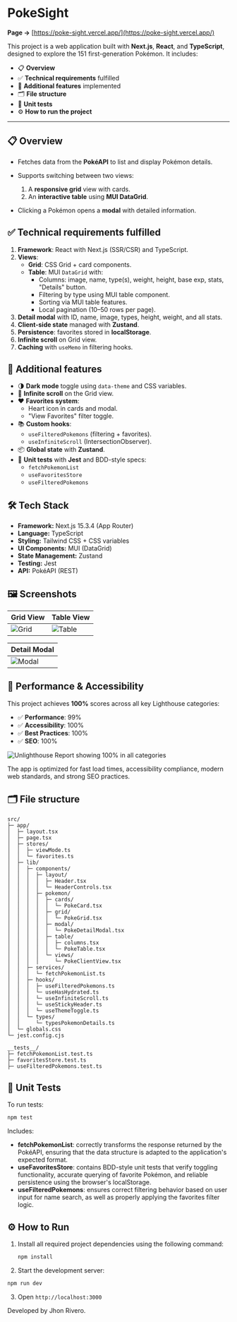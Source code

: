 # PokeSight  
**Page →** [https://poke-sight.vercel.app/](https://poke-sight.vercel.app/)

This project is a web application built with **Next.js**, **React**, and **TypeScript**, designed to explore the 151 first-generation Pokémon. It includes:

* 📋 **Overview**
* ✅ **Technical requirements** fulfilled
* 🚀 **Additional features** implemented
* 🗂️ **File structure**
* 🧪 **Unit tests**
* ⚙️ **How to run the project**

---

## 📋 Overview

* Fetches data from the **PokéAPI** to list and display Pokémon details.
* Supports switching between two views:

  1. A **responsive grid** view with cards.
  2. An **interactive table** using **MUI DataGrid**.
* Clicking a Pokémon opens a **modal** with detailed information.

## ✅ Technical requirements fulfilled

1. **Framework**: React with Next.js (SSR/CSR) and TypeScript.
2. **Views**:
   * **Grid**: CSS Grid + card components.
   * **Table**: MUI `DataGrid` with:
     * Columns: image, name, type(s), weight, height, base exp, stats, "Details" button.
     * Filtering by type using MUI table component.
     * Sorting via MUI table features.
     * Local pagination (10–50 rows per page).
3. **Detail modal** with ID, name, image, types, height, weight, and all stats.
4. **Client-side state** managed with **Zustand**.
5. **Persistence**: favorites stored in **localStorage**.
6. **Infinite scroll** on Grid view.
7. **Caching** with `useMemo` in filtering hooks.

## 🚀 Additional features

* 🌗 **Dark mode** toggle using `data-theme` and CSS variables.
* 🚀 **Infinite scroll** on the Grid view.
* ❤️ **Favorites system**:
  * Heart icon in cards and modal.
  * "View Favorites" filter toggle.
* 📚 **Custom hooks**:
  * `useFilteredPokemons` (filtering + favorites).
  * `useInfiniteScroll` (IntersectionObserver).
* 📦 **Global state** with **Zustand**.
* 🧪 **Unit tests** with **Jest** and BDD-style specs:
  * `fetchPokemonList`
  * `useFavoritesStore`
  * `useFilteredPokemons`

## 🛠️ Tech Stack

- **Framework:** Next.js 15.3.4 (App Router)
- **Language:** TypeScript
- **Styling:** Tailwind CSS + CSS variables
- **UI Components:** MUI (DataGrid)
- **State Management:** Zustand
- **Testing:** Jest
- **API:** PokéAPI (REST)

## 🖼️ Screenshots

| Grid View | Table View |
|-----------|------------|
| ![Grid](https://github.com/user-attachments/assets/bbe8d30c-a27d-479a-b0de-e9941810e504) | ![Table](https://github.com/user-attachments/assets/312601bf-2b18-4dbc-a0fc-3911597bb2f1) |

| Detail Modal |
|--------------|
| ![Modal](https://github.com/user-attachments/assets/16f2ebc9-4136-4815-929e-d7061cbe6193) |

## 🚀 Performance & Accessibility

This project achieves **100%** scores across all key Lighthouse categories:

- ✅ **Performance**: 99%
- ✅ **Accessibility**: 100%
- ✅ **Best Practices**: 100%
- ✅ **SEO**: 100%

![Unlighthouse Report showing 100% in all categories](https://github.com/user-attachments/assets/54b80fd2-d8a7-4b6e-a50b-a574f81d4b7f)

The app is optimized for fast load times, accessibility compliance, modern web standards, and strong SEO practices.

## 🗂️ **File structure**

```
src/
├─ app/
│  ├─ layout.tsx
│  ├─ page.tsx
│  ├─ stores/
│  │  ├─ viewMode.ts
│  │  └─ favorites.ts
│  ├─ lib/
│  │  ├─ components/
│  │  │  ├─ layout/
│  │  │  │  ├─ Header.tsx
│  │  │  │  └─ HeaderControls.tsx
│  │  │  ├─ pokemon/
│  │  │  │  ├─ cards/
│  │  │  │  │  └─ PokeCard.tsx
│  │  │  │  ├─ grid/
│  │  │  │  │  └─ PokeGrid.tsx
│  │  │  │  ├─ modal/
│  │  │  │  │  └─ PokeDetailModal.tsx
│  │  │  │  ├─ table/
│  │  │  │  │  ├─ columns.tsx
│  │  │  │  │  └─ PokeTable.tsx
│  │  │  │  └─ views/
│  │  │  │     └─ PokeClientView.tsx
│  │  ├─ services/
│  │  │  └─ fetchPokemonList.ts
│  │  ├─ hooks/
│  │  │  ├─ useFilteredPokemons.ts
│  │  │  └─ useHasHydrated.ts
│  │  │  └─ useInfiniteScroll.ts
│  │  │  └─ useStickyHeader.ts
│  │  │  └─ useThemeToggle.ts
│  │  └─ types/
│  │     └─ typesPokemonDetails.ts
│  └─ globals.css
└─ jest.config.cjs

__tests__/
├─ fetchPokemonList.test.ts
├─ favoritesStore.test.ts
├─ useFilteredPokemons.test.ts
```

## 🧪 Unit Tests

To run tests:

```bash
npm test
```

Includes:

* **fetchPokemonList**: correctly transforms the response returned by the PokéAPI, ensuring that the data structure is adapted to the application's expected format.
* **useFavoritesStore**: contains BDD-style unit tests that verify toggling functionality, accurate querying of favorite Pokémon, and reliable persistence using the browser's localStorage.
* **useFilteredPokemons**: ensures correct filtering behavior based on user input for name search, as well as properly applying the favorites filter logic.

## ⚙️ How to Run

1. Install all required project dependencies using the following command:

   ```bash
   npm install
   ```

2. Start the development server:
```bash
npm run dev
````

3. Open `http://localhost:3000`

Developed by Jhon Rivero.

